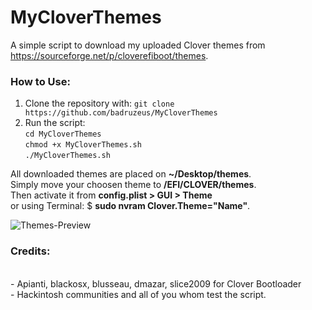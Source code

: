 # MyCloverThemes
A simple script to download my uploaded Clover themes from https://sourceforge.net/p/cloverefiboot/themes.

### How to Use:
1. Clone the repository with: `git clone https://github.com/badruzeus/MyCloverThemes`
2. Run the script:
<br>`cd MyCloverThemes`
<br>`chmod +x MyCloverThemes.sh`
<br>`./MyCloverThemes.sh`

All downloaded themes are placed on <b>~/Desktop/themes</b>.
<br>Simply move your choosen theme to <b>/EFI/CLOVER/themes</b>.
<br>Then activate it from <b>config.plist > GUI > Theme</b>
<br>or using Terminal: $ <b>sudo nvram Clover.Theme="Name"</b>.


![Themes-Preview](https://github.com/badruzeus/MyCloverThemes/blob/master/Themes-Preview.png)

### Credits:
<br>- Apianti, blackosx, blusseau, dmazar, slice2009 for Clover Bootloader
<br>- Hackintosh communities and all of you whom test the script.

